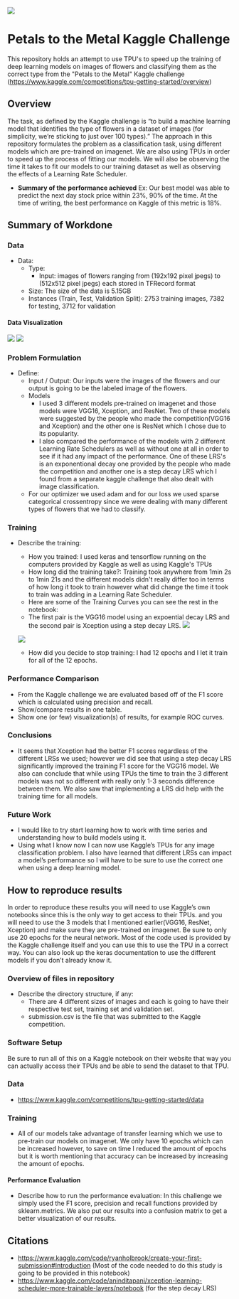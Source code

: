 ![](UTA-DataScience-Logo.png)

# Petals to the Metal Kaggle Challenge

This repository holds an attempt to use TPU's to speed up the training of deep learning models on images of flowers and classifying them as the correct type from the "Petals to the Metal" Kaggle challenge (https://www.kaggle.com/competitions/tpu-getting-started/overview)

## Overview


The task, as defined by the Kaggle challenge is “to build a machine learning model that identifies the type of flowers in a dataset of images (for simplicity, we’re sticking to just over 100 types).” The approach in this repository formulates the problem as a classification task, using different models which are pre-trained on imagenet. We are also using TPUs  in order to speed up the process of fitting our models. We will also be observing the time it takes to fit our models to our training dataset as well as observing the effects of a Learning Rate Scheduler.



  * **Summary of the performance achieved** Ex: Our best model was able to predict the next day stock price within 23%, 90% of the time. At the time of writing, the best performance on Kaggle of this metric is 18%.

## Summary of Workdone


### Data

* Data:
  * Type:
    *  Input: images of flowers ranging from (192x192 pixel jpegs) to (512x512 pixel jpegs) each stored in TFRecord format
  * Size: The size of the data is 5.15GB
  * Instances (Train, Test, Validation Split): 2753 training images, 7382 for testing, 3712 for validation

#### Data Visualization

![](labeled_flowers.PNG)
![](validation_flowers.PNG)

### Problem Formulation

* Define:
  * Input / Output: Our inputs were the images of the flowers and our output is going to be the labeled image of the flowers. 
  * Models
    * I used 3 different models pre-trained on imagenet and those models were VGG16, Xception, and ResNet.  Two of these models were suggested by the people who made the competition(VGG16 and Xception) and the other one is ResNet which I chose due to its popularity. 
    * I also compared the performance of the models with 2 different Learning Rate Schedulers as well as without one at all in order to see if it had any impact of the performance. One of these LRS's is an exponentional decay one provided by the people who made the competition and another one is a step decay LRS which I found from a separate kaggle challenge that also dealt with image classification. 
  * For our optimizer we used adam and for our loss we used sparse categorical crossentropy since we were dealing with many different types of flowers that we had to classify. 

  

### Training

* Describe the training:
  * How you trained: I used keras and tensorflow running on the computers provided by Kaggle as well as using Kaggle's TPUs
  * How long did the training take?: Training took anywhere from 1min 2s to 1min 21s and the different models didn't really differ too in terms of how long it took to train however what did change the time it took to train was adding in a Learning Rate Scheduler. 
  * Here are some of the Training Curves you can see the rest in the notebook:
  * The first pair is the VGG16 model using an expoential decay LRS and the second pair is Xception using a step decay LRS.
  ![](exp_VGG16_training_graph.PNG)
  
  
  ![](step_Xception_training_graph.PNG)
  
  * How did you decide to stop training: I had 12 epochs and I let it train for all of the 12 epochs. 

### Performance Comparison

* From the Kaggle challenge we are evaluated based off of the F1 score which is calculated using precision and recall. 
* Show/compare results in one table.
* Show one (or few) visualization(s) of results, for example ROC curves.

### Conclusions

* It seems that Xception had the better F1 scores regardless of the different LRSs we used; however we did see that using a step decay LRS significantly improved the training F1 score for the VGG16 model. We also can conclude that while using TPUs the time to train the 3 different models was not so different with really only 1-3 seconds difference between them. We also saw that implementing a LRS did help with the training time for all models. 


### Future Work

* I would like to try start learning how to work with time series and understanding how to build models using it. 
* Using what I know now I can now use Kaggle’s TPUs for any image classification problem. I also have learned that different LRSs can impact a model’s performance so I will have to be sure to use the correct one when using a deep learning model. 


## How to reproduce results

In order to reproduce these results you will need to use Kaggle’s own notebooks since this is the only way to get access to their TPUs. and you will need to use the 3 models that I mentioned earlier(VGG16, ResNet, Xception) and make sure they are pre-trained on imagenet. Be sure to only use 20 epochs for the neural network. Most of the code used is provided by the Kaggle challenge itself and you can use this to use the TPU in a correct way. You can also look up the keras documentation to use the different models if you don’t already know it. 

### Overview of files in repository

* Describe the directory structure, if any:
  * There are 4 different sizes of images and each is going to have their respective test set, training set and validation set.
  * submission.csv is the file that was submitted to the Kaggle competition. 


### Software Setup
Be sure to run all of this on a Kaggle notebook on their website that way you can actually access their TPUs and be able to send the dataset to that TPU.

### Data

* https://www.kaggle.com/competitions/tpu-getting-started/data


### Training

* All of our models take advantage of transfer learning which we use to pre-train our models on imagenet. We only have 10 epochs which can be increased however, to save on time I reduced the amount of epochs but it is worth mentioning that accuracy can be increased by increasing the amount of epochs. 
#### Performance Evaluation

* Describe how to run the performance evaluation: In this challenge we simply used the F1 score, precision and recall functions provided by sklearn.metrics. We also put our results into a confusion matrix to get a better visualization of our results. 


## Citations

* https://www.kaggle.com/code/ryanholbrook/create-your-first-submission#Introduction (Most of the code needed to do this study is going to be provided in this notebook)
* https://www.kaggle.com/code/aninditapani/xception-learning-scheduler-more-trainable-layers/notebook (for the step decay LRS)






